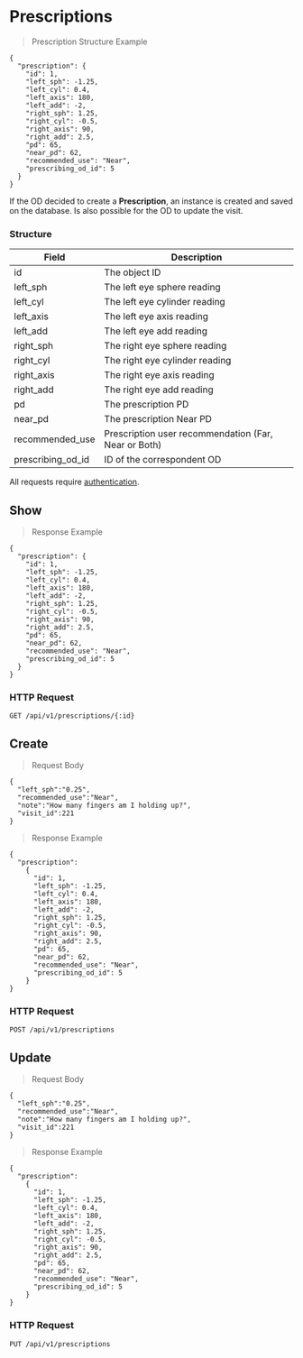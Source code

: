 # Prescriptions

> Prescription Structure Example

````
{
  "prescription": {
    "id": 1,
    "left_sph": -1.25,
    "left_cyl": 0.4,
    "left_axis": 180,
    "left_add": -2,
    "right_sph": 1.25,
    "right_cyl": -0.5,
    "right_axis": 90,
    "right_add": 2.5,
    "pd": 65,
    "near_pd": 62,
    "recommended_use": "Near",
    "prescribing_od_id": 5
  }
}
````

If the OD decided to create a **Prescription**, an instance is created and saved on the database. Is also possible for the OD to update the visit.

### Structure

Field             | Description
----------------- | -------------------------------------------------------------------------------
id                | The object ID
left_sph          | The left eye sphere reading
left_cyl          | The left eye cylinder reading
left_axis         | The left eye axis reading
left_add          | The left eye add reading
right_sph         | The right eye sphere reading
right_cyl         | The right eye cylinder reading
right_axis        | The right eye axis reading
right_add         | The right eye add reading
pd                | The prescription PD
near_pd           | The prescription Near PD
recommended_use   | Prescription user recommendation (Far, Near or Both)
prescribing_od_id | ID of the correspondent OD

<aside class="warn">
All requests require <a href="#basic-authentication">authentication</a>.
</aside>

## Show

> Response Example 

````
{
  "prescription": {
    "id": 1,
    "left_sph": -1.25,
    "left_cyl": 0.4,
    "left_axis": 180,
    "left_add": -2,
    "right_sph": 1.25,
    "right_cyl": -0.5,
    "right_axis": 90,
    "right_add": 2.5,
    "pd": 65,
    "near_pd": 62,
    "recommended_use": "Near",
    "prescribing_od_id": 5
  }
}
````

### HTTP Request

`GET /api/v1/prescriptions/{:id}`

## Create

> Request Body

````
{
  "left_sph":"0.25",
  "recommended_use":"Near",
  "note":"How many fingers am I holding up?",
  "visit_id":221
}
````

> Response Example 

````
{
  "prescription":    
    {
      "id": 1,
      "left_sph": -1.25,
      "left_cyl": 0.4,
      "left_axis": 180,
      "left_add": -2,
      "right_sph": 1.25,
      "right_cyl": -0.5,
      "right_axis": 90,
      "right_add": 2.5,
      "pd": 65,
      "near_pd": 62,
      "recommended_use": "Near",
      "prescribing_od_id": 5
    }
}
````

### HTTP Request

`POST /api/v1/prescriptions`

## Update

> Request Body

````
{
  "left_sph":"0.25",
  "recommended_use":"Near",
  "note":"How many fingers am I holding up?",
  "visit_id":221
}
````

> Response Example 

````
{
  "prescription":    
    {
      "id": 1,
      "left_sph": -1.25,
      "left_cyl": 0.4,
      "left_axis": 180,
      "left_add": -2,
      "right_sph": 1.25,
      "right_cyl": -0.5,
      "right_axis": 90,
      "right_add": 2.5,
      "pd": 65,
      "near_pd": 62,
      "recommended_use": "Near",
      "prescribing_od_id": 5
    }
}
````

### HTTP Request

`PUT /api/v1/prescriptions`
